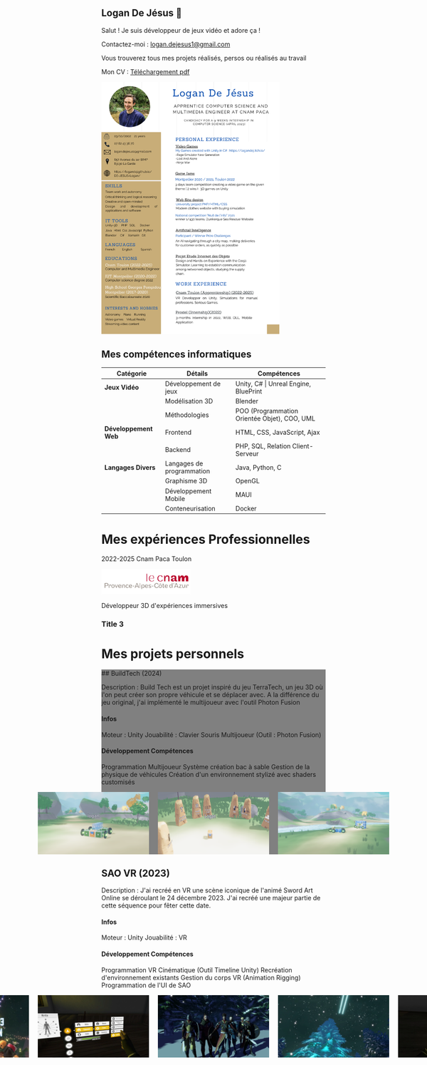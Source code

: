 ## Logan De Jésus 🐉
Salut ! Je suis développeur de jeux vidéo et adore ça !

Contactez-moi : logan.dejesus1@gmail.com

Vous trouverez tous mes projets réalisés, persos ou réalisés au travail

Mon CV : 
[Téléchargement pdf](docs/pdf/CV-DeJesusLogan.pdf)

<a href="docs/pdf/CV-DeJesusLogan.pdf">
  <img src="docs/img/CV%20Logan.png" alt="Aperçu du CV de Logan" width="400"/>
</a>

 <style>
    /* Conteneur pour aligner les images horizontalement */
    .image-container {
      display: flex;           /* Active l'affichage en ligne */
      justify-content: center; /* Centre les images horizontalement */
      gap: 20px;               /* Ajoute un espace entre les images */
    }

    article {
        background-color : gray;
    }
    </style>

## Mes compétences informatiques

| **Catégorie**        | **Détails**                                     | **Compétences**                                         |
|-----------------------|------------------------------------------------|--------------------------------------------------------|
| **Jeux Vidéo**       | Développement de jeux                          | Unity, C# \|  Unreal Engine, BluePrint                               |
|                       | Modélisation 3D                               | Blender                                                |
|                       | Méthodologies                                 | POO (Programmation Orientée Objet), COO, UML           |
| **Développement Web** | Frontend                                      | HTML, CSS, JavaScript, Ajax                            |
|                       | Backend                                       | PHP, SQL, Relation Client-Serveur                     |
| **Langages Divers**   | Langages de programmation                     | Java, Python, C                                        |
|                       | Graphisme 3D                                  | OpenGL                                                 |
|                       | Développement Mobile                          | MAUI                                                   |
|                       | Conteneurisation                              | Docker                                                 |

#  Mes expériences Professionnelles
2022-2025 Cnam Paca Toulon 
<div>
<img src="docs/img/cnampaca.jpg" alt="Cnam paca" width="200" padding="10"/>
</div>

Développeur 3D d'expériences immersives

### Title 3 


# Mes projets personnels

<article>
## BuildTech (2024)

Description : Build Tech est un projet inspiré du jeu TerraTech, un jeu 3D où l'on peut créer son propre véhicule et se déplacer avec.
A la différence du jeu original, j'ai implémenté le multijoueur avec l'outil Photon Fusion

#### Infos
Moteur : Unity
Jouabilité : Clavier Souris
Multijoueur (Outil : Photon Fusion)

#### Développement Compétences
Programmation Multijoueur
Système création bac à sable
Gestion de la physique de véhicules
Création d'un environnement stylizé avec shaders customisés

<div class="image-container">
<img src="docs/img/buildtech/buildtech1.png" alt="buildtech1" width="250"/>
<img src="docs/img/buildtech/buildTech2.png" alt="buildtech2" width="250"/>
<img src="docs/img/buildtech/buildTech3.png" alt="buildtech3" width="250"/>
</div>
</article>

## SAO VR (2023)

Description : J'ai recréé en VR une scène iconique de l'animé Sword Art Online se déroulant le 24 décembre 2023.
J'ai recréé une majeur partie de cette séquence pour fêter cette date.

#### Infos
Moteur : Unity
Jouabilité : VR

#### Développement Compétences
Programmation VR
Cinématique (Outil Timeline Unity)
Recréation d'environnement existants
Gestion du corps VR (Animation Rigging)
Programmation de l'UI de SAO


<div class="image-container">
<img src="docs/img/sao/sao1.png" alt="sao1" width="250"/>
<img src="docs/img/sao/sao2.png" alt="sao2" width="250"/>
<img src="docs/img/sao/sao3.png" alt="sao3" width="250"/>
<img src="docs/img/sao/sao4.png" alt="sao4" width="250"/>
<img src="docs/img/sao/sao5.png" alt="sao5" width="250"/>
</div>


<!--![CV Logan](https://github.com/user-attachments/assets/ee6ca3f7-67b6-4971-9bb2-23aa1975ab5c)

**logandej/logandej** is a ✨ _special_ ✨ repository because its `README.md` (this file) appears on your GitHub profile.

Here are some ideas to get you started:

- 🔭 I’m currently working on ...
- 🌱 I’m currently learning ...
- 👯 I’m looking to collaborate on ...
- 🤔 I’m looking for help with ...
- 💬 Ask me about ...
- 📫 How to reach me: ...
- 😄 Pronouns: ...
- ⚡ Fun fact: ...
-->
